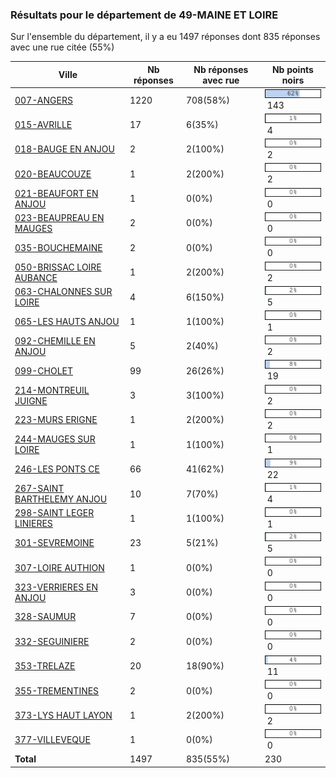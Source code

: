 ### Résultats pour le département de 49-MAINE ET LOIRE

Sur l'ensemble du département, il y a eu 1497 réponses dont 835 réponses avec une rue citée (55%)

| Ville | Nb réponses | Nb réponses avec rue | Nb points noirs |
|-------------|-------------|----------------------|-----------------|
|<a href='007-ANGERS.md'>007-ANGERS</a>|1220|708(58%)|<img src="../../img/bar_62.gif" />&nbsp;143|
|<a href='015-AVRILLE.md'>015-AVRILLE</a>|17|6(35%)|<img src="../../img/bar_1.gif" />&nbsp;4|
|<a href='018-BAUGE EN ANJOU.md'>018-BAUGE EN ANJOU</a>|2|2(100%)|<img src="../../img/bar_0.gif" />&nbsp;2|
|<a href='020-BEAUCOUZE.md'>020-BEAUCOUZE</a>|1|2(200%)|<img src="../../img/bar_0.gif" />&nbsp;2|
|<a href='021-BEAUFORT EN ANJOU.md'>021-BEAUFORT EN ANJOU</a>|1|0(0%)|<img src="../../img/bar_0.gif" />&nbsp;0|
|<a href='023-BEAUPREAU EN MAUGES.md'>023-BEAUPREAU EN MAUGES</a>|2|0(0%)|<img src="../../img/bar_0.gif" />&nbsp;0|
|<a href='035-BOUCHEMAINE.md'>035-BOUCHEMAINE</a>|2|0(0%)|<img src="../../img/bar_0.gif" />&nbsp;0|
|<a href='050-BRISSAC LOIRE AUBANCE.md'>050-BRISSAC LOIRE AUBANCE</a>|1|2(200%)|<img src="../../img/bar_0.gif" />&nbsp;2|
|<a href='063-CHALONNES SUR LOIRE.md'>063-CHALONNES SUR LOIRE</a>|4|6(150%)|<img src="../../img/bar_2.gif" />&nbsp;5|
|<a href='065-LES HAUTS ANJOU.md'>065-LES HAUTS ANJOU</a>|1|1(100%)|<img src="../../img/bar_0.gif" />&nbsp;1|
|<a href='092-CHEMILLE EN ANJOU.md'>092-CHEMILLE EN ANJOU</a>|5|2(40%)|<img src="../../img/bar_0.gif" />&nbsp;2|
|<a href='099-CHOLET.md'>099-CHOLET</a>|99|26(26%)|<img src="../../img/bar_8.gif" />&nbsp;19|
|<a href='214-MONTREUIL JUIGNE.md'>214-MONTREUIL JUIGNE</a>|3|3(100%)|<img src="../../img/bar_0.gif" />&nbsp;2|
|<a href='223-MURS ERIGNE.md'>223-MURS ERIGNE</a>|1|2(200%)|<img src="../../img/bar_0.gif" />&nbsp;2|
|<a href='244-MAUGES SUR LOIRE.md'>244-MAUGES SUR LOIRE</a>|1|1(100%)|<img src="../../img/bar_0.gif" />&nbsp;1|
|<a href='246-LES PONTS CE.md'>246-LES PONTS CE</a>|66|41(62%)|<img src="../../img/bar_9.gif" />&nbsp;22|
|<a href='267-SAINT BARTHELEMY ANJOU.md'>267-SAINT BARTHELEMY ANJOU</a>|10|7(70%)|<img src="../../img/bar_1.gif" />&nbsp;4|
|<a href='298-SAINT LEGER LINIERES.md'>298-SAINT LEGER LINIERES</a>|1|1(100%)|<img src="../../img/bar_0.gif" />&nbsp;1|
|<a href='301-SEVREMOINE.md'>301-SEVREMOINE</a>|23|5(21%)|<img src="../../img/bar_2.gif" />&nbsp;5|
|<a href='307-LOIRE AUTHION.md'>307-LOIRE AUTHION</a>|1|0(0%)|<img src="../../img/bar_0.gif" />&nbsp;0|
|<a href='323-VERRIERES EN ANJOU.md'>323-VERRIERES EN ANJOU</a>|3|0(0%)|<img src="../../img/bar_0.gif" />&nbsp;0|
|<a href='328-SAUMUR.md'>328-SAUMUR</a>|7|0(0%)|<img src="../../img/bar_0.gif" />&nbsp;0|
|<a href='332-SEGUINIERE.md'>332-SEGUINIERE</a>|2|0(0%)|<img src="../../img/bar_0.gif" />&nbsp;0|
|<a href='353-TRELAZE.md'>353-TRELAZE</a>|20|18(90%)|<img src="../../img/bar_4.gif" />&nbsp;11|
|<a href='355-TREMENTINES.md'>355-TREMENTINES</a>|2|0(0%)|<img src="../../img/bar_0.gif" />&nbsp;0|
|<a href='373-LYS HAUT LAYON.md'>373-LYS HAUT LAYON</a>|1|2(200%)|<img src="../../img/bar_0.gif" />&nbsp;2|
|<a href='377-VILLEVEQUE.md'>377-VILLEVEQUE</a>|1|0(0%)|<img src="../../img/bar_0.gif" />&nbsp;0|
| **Total** |1497|835(55%)|230|
